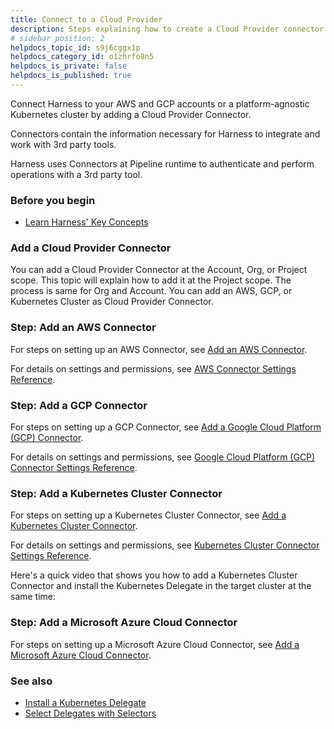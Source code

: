 ```yaml
---
title: Connect to a Cloud Provider
description: Steps explaining how to create a Cloud Provider connector.
# sidebar_position: 2
helpdocs_topic_id: s9j6cggx1p
helpdocs_category_id: o1zhrfo8n5
helpdocs_is_private: false
helpdocs_is_published: true
---
```


Connect Harness to your AWS and GCP accounts or a platform-agnostic Kubernetes cluster by adding a Cloud Provider Connector.

Connectors contain the information necessary for Harness to integrate and work with 3rd party tools.

Harness uses Connectors at Pipeline runtime to authenticate and perform operations with a 3rd party tool.

### Before you begin

* [Learn Harness' Key Concepts](../../../getting-started/learn-harness-key-concepts.md)

### Add a Cloud Provider Connector

You can add a Cloud Provider Connector at the Account, Org, or Project scope. This topic will explain how to add it at the Project scope. The process is same for Org and Account. You can add an AWS, GCP, or Kubernetes Cluster as Cloud Provider Connector.

### Step: Add an AWS Connector

For steps on setting up an AWS Connector, see [Add an AWS Connector](../Cloud-providers/add-aws-connector.md).

For details on settings and permissions, see [AWS Connector Settings Reference](ref-cloud-providers/aws-connector-settings-reference.md).

### Step: Add a GCP Connector

For steps on setting up a GCP Connector, see [Add a Google Cloud Platform (GCP) Connector](../Cloud-providers/connect-to-google-cloud-platform-gcp.md).

For details on settings and permissions, see [Google Cloud Platform (GCP) Connector Settings Reference](ref-cloud-providers/gcs-connector-settings-reference.md).

### Step: Add a Kubernetes Cluster Connector

For steps on setting up a Kubernetes Cluster Connector, see [Add a Kubernetes Cluster Connector](../Cloud-providers/add-a-kubernetes-cluster-connector.md).

For details on settings and permissions, see [Kubernetes Cluster Connector Settings Reference](ref-cloud-providers/kubernetes-cluster-connector-settings-reference.md).

Here's a quick video that shows you how to add a Kubernetes Cluster Connector and install the Kubernetes Delegate in the target cluster at the same time:

### Step: Add a Microsoft Azure Cloud Connector

For steps on setting up a Microsoft Azure Cloud Connector, see [Add a Microsoft Azure Cloud Connector](../Cloud-providers/add-a-microsoft-azure-connector.md).

### See also

* [Install a Kubernetes Delegate](../../2_Delegates/install-delegates/overview.md)
* [Select Delegates with Selectors](../../2_Delegates/manage-delegates/select-delegates-with-selectors.md)

